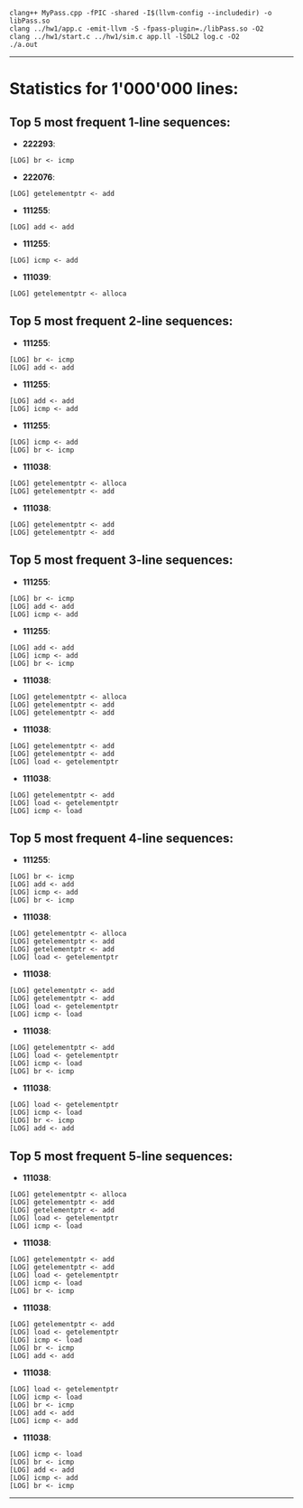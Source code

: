 ```
clang++ MyPass.cpp -fPIC -shared -I$(llvm-config --includedir) -o libPass.so
clang ../hw1/app.c -emit-llvm -S -fpass-plugin=./libPass.so -O2
clang ../hw1/start.c ../hw1/sim.c app.ll -lSDL2 log.c -O2
./a.out
```

---

# Statistics for 1'000'000 lines:

## Top 5 most frequent 1-line sequences:

- **222293**: 
```
[LOG] br <- icmp
```
- **222076**: 
```
[LOG] getelementptr <- add
```
- **111255**: 
```
[LOG] add <- add
```
- **111255**: 
```
[LOG] icmp <- add
```
- **111039**: 
```
[LOG] getelementptr <- alloca
```

## Top 5 most frequent 2-line sequences:

- **111255**: 
```
[LOG] br <- icmp
[LOG] add <- add
```
- **111255**: 
```
[LOG] add <- add
[LOG] icmp <- add
```
- **111255**: 
```
[LOG] icmp <- add
[LOG] br <- icmp
```
- **111038**: 
```
[LOG] getelementptr <- alloca
[LOG] getelementptr <- add
```
- **111038**: 
```
[LOG] getelementptr <- add
[LOG] getelementptr <- add
```

## Top 5 most frequent 3-line sequences:

- **111255**: 
```
[LOG] br <- icmp
[LOG] add <- add
[LOG] icmp <- add
```
- **111255**: 
```
[LOG] add <- add
[LOG] icmp <- add
[LOG] br <- icmp
```
- **111038**: 
```
[LOG] getelementptr <- alloca
[LOG] getelementptr <- add
[LOG] getelementptr <- add
```
- **111038**: 
```
[LOG] getelementptr <- add
[LOG] getelementptr <- add
[LOG] load <- getelementptr
```
- **111038**: 
```
[LOG] getelementptr <- add
[LOG] load <- getelementptr
[LOG] icmp <- load
```

## Top 5 most frequent 4-line sequences:

- **111255**: 
```
[LOG] br <- icmp
[LOG] add <- add
[LOG] icmp <- add
[LOG] br <- icmp
```
- **111038**: 
```
[LOG] getelementptr <- alloca
[LOG] getelementptr <- add
[LOG] getelementptr <- add
[LOG] load <- getelementptr
```
- **111038**: 
```
[LOG] getelementptr <- add
[LOG] getelementptr <- add
[LOG] load <- getelementptr
[LOG] icmp <- load
```
- **111038**: 
```
[LOG] getelementptr <- add
[LOG] load <- getelementptr
[LOG] icmp <- load
[LOG] br <- icmp
```
- **111038**: 
```
[LOG] load <- getelementptr
[LOG] icmp <- load
[LOG] br <- icmp
[LOG] add <- add
```

## Top 5 most frequent 5-line sequences:
- **111038**: 
```
[LOG] getelementptr <- alloca
[LOG] getelementptr <- add
[LOG] getelementptr <- add
[LOG] load <- getelementptr
[LOG] icmp <- load
```
- **111038**: 
```
[LOG] getelementptr <- add
[LOG] getelementptr <- add
[LOG] load <- getelementptr
[LOG] icmp <- load
[LOG] br <- icmp
```
- **111038**: 
```
[LOG] getelementptr <- add
[LOG] load <- getelementptr
[LOG] icmp <- load
[LOG] br <- icmp
[LOG] add <- add
```
- **111038**: 
```
[LOG] load <- getelementptr
[LOG] icmp <- load
[LOG] br <- icmp
[LOG] add <- add
[LOG] icmp <- add
```
- **111038**: 
```
[LOG] icmp <- load
[LOG] br <- icmp
[LOG] add <- add
[LOG] icmp <- add
[LOG] br <- icmp
```

---
